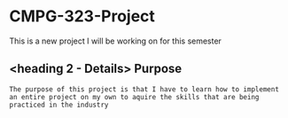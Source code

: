 # CMPG-323-Project
This is a new project I will be working on for this semester

## <heading 2 - Details> Purpose
	The purpose of this project is that I have to learn how to implement an entire project on my own to aquire the skills that are being practiced in the industry